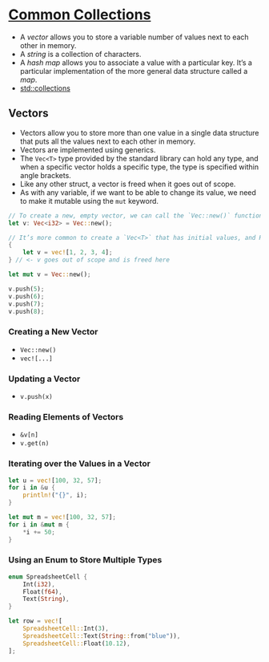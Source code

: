 # [Common Collections](https://doc.rust-lang.org/book/second-edition/ch08-00-common-collections.html)


- A *vector* allows you to store a variable number of values next to each other in memory.
- A *string* is a collection of characters. 
- A *hash map* allows you to associate a value with a particular key. It’s a particular implementation of the more general data structure called a *map*.
- [std::collections](https://doc.rust-lang.org/std/collections/index.html)


## Vectors
- Vectors allow you to store more than one value in a single data structure that puts all the values next to each other in memory. 
- Vectors are implemented using generics.
- The `Vec<T>` type provided by the standard library can hold any type, and when a specific vector holds a specific type, the type is specified within angle brackets.
- Like any other struct, a vector is freed when it goes out of scope.
- As with any variable, if we want to be able to change its value, we need to make it mutable using the `mut` keyword.

```rust
// To create a new, empty vector, we can call the `Vec::new()` function.
let v: Vec<i32> = Vec::new();

// It’s more common to create a `Vec<T>` that has initial values, and Rust provides the `vec!` macro for convenience. 
{
    let v = vec![1, 2, 3, 4];
} // <- v goes out of scope and is freed here

let mut v = Vec::new();

v.push(5);
v.push(6);
v.push(7);
v.push(8);
```

### Creating a New Vector
- `Vec::new()`
- `vec![...]`

### Updating a Vector
- `v.push(x)`

### Reading Elements of Vectors
- `&v[n]`
- `v.get(n)`

### Iterating over the Values in a Vector
```rust
let u = vec![100, 32, 57];
for i in &u {
    println!("{}", i);
}

let mut m = vec![100, 32, 57];
for i in &mut m {
    *i += 50;
}
```

### Using an Enum to Store Multiple Types
```rust
enum SpreadsheetCell {
    Int(i32),
    Float(f64),
    Text(String),
}

let row = vec![
    SpreadsheetCell::Int(3),
    SpreadsheetCell::Text(String::from("blue")),
    SpreadsheetCell::Float(10.12),
];
```

